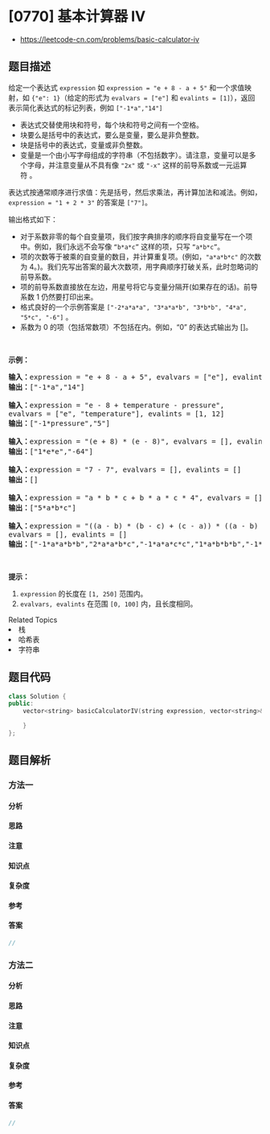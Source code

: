 

# [0770] 基本计算器 IV
* https://leetcode-cn.com/problems/basic-calculator-iv


## 题目描述

<p>给定一个表达式&nbsp;<code>expression</code>&nbsp;如&nbsp;<code>expression = &quot;e + 8 - a + 5&quot;</code>&nbsp;和一个求值映射，如&nbsp;<code>{&quot;e&quot;: 1}</code>（给定的形式为&nbsp;<code>evalvars = [&quot;e&quot;]</code> 和&nbsp;<code>evalints = [1]</code>），返回表示简化表达式的标记列表，例如 <code>[&quot;-1*a&quot;,&quot;14&quot;]</code></p>

<ul>
	<li>表达式交替使用块和符号，每个块和符号之间有一个空格。</li>
	<li>块要么是括号中的表达式，要么是变量，要么是非负整数。</li>
	<li>块是括号中的表达式，变量或非负整数。</li>
	<li>变量是一个由小写字母组成的字符串（不包括数字）。请注意，变量可以是多个字母，并注意变量从不具有像&nbsp;<code>&quot;2x&quot;</code>&nbsp;或&nbsp;<code>&quot;-x&quot;</code>&nbsp;这样的前导系数或一元运算符&nbsp;。</li>
</ul>

<p>表达式按通常顺序进行求值：先是括号，然后求乘法，再计算加法和减法。例如，<code>expression = &quot;1 + 2 * 3&quot;</code>&nbsp;的答案是 <code>[&quot;7&quot;]</code>。</p>

<p>输出格式如下：</p>

<ul>
	<li>对于系数非零的每个自变量项，我们按字典排序的顺序将自变量写在一个项中。例如，我们永远不会写像 <code>&ldquo;b*a*c&rdquo;</code> 这样的项，只写 <code>&ldquo;a*b*c&rdquo;</code>。</li>
	<li>项的次数等于被乘的自变量的数目，并计算重复项。(例如，<code>&quot;a*a*b*c&quot;</code> 的次数为 4。)。我们先写出答案的最大次数项，用字典顺序打破关系，此时忽略词的前导系数。</li>
	<li>项的前导系数直接放在左边，用星号将它与变量分隔开(如果存在的话)。前导系数 1 仍然要打印出来。</li>
	<li>格式良好的一个示例答案是&nbsp;<code>[&quot;-2*a*a*a&quot;, &quot;3*a*a*b&quot;, &quot;3*b*b&quot;, &quot;4*a&quot;, &quot;5*c&quot;, &quot;-6&quot;]</code>&nbsp;。</li>
	<li>系数为 0 的项（包括常数项）不包括在内。例如，&ldquo;0&rdquo; 的表达式输出为 []。</li>
</ul>

<p>&nbsp;</p>

<p><strong>示例：</strong></p>

<pre><strong>输入：</strong>expression = &quot;e + 8 - a + 5&quot;, evalvars = [&quot;e&quot;], evalints = [1]
<strong>输出：</strong>[&quot;-1*a&quot;,&quot;14&quot;]

<strong>输入：</strong>expression = &quot;e - 8 + temperature - pressure&quot;,
evalvars = [&quot;e&quot;, &quot;temperature&quot;], evalints = [1, 12]
<strong>输出：</strong>[&quot;-1*pressure&quot;,&quot;5&quot;]

<strong>输入：</strong>expression = &quot;(e + 8) * (e - 8)&quot;, evalvars = [], evalints = []
<strong>输出：</strong>[&quot;1*e*e&quot;,&quot;-64&quot;]

<strong>输入：</strong>expression = &quot;7 - 7&quot;, evalvars = [], evalints = []
<strong>输出：</strong>[]

<strong>输入：</strong>expression = &quot;a * b * c + b * a * c * 4&quot;, evalvars = [], evalints = []
<strong>输出：</strong>[&quot;5*a*b*c&quot;]

<strong>输入：</strong>expression = &quot;((a - b) * (b - c) + (c - a)) * ((a - b) + (b - c) * (c - a))&quot;,
evalvars = [], evalints = []
<strong>输出：</strong>[&quot;-1*a*a*b*b&quot;,&quot;2*a*a*b*c&quot;,&quot;-1*a*a*c*c&quot;,&quot;1*a*b*b*b&quot;,&quot;-1*a*b*b*c&quot;,&quot;-1*a*b*c*c&quot;,&quot;1*a*c*c*c&quot;,&quot;-1*b*b*b*c&quot;,&quot;2*b*b*c*c&quot;,&quot;-1*b*c*c*c&quot;,&quot;2*a*a*b&quot;,&quot;-2*a*a*c&quot;,&quot;-2*a*b*b&quot;,&quot;2*a*c*c&quot;,&quot;1*b*b*b&quot;,&quot;-1*b*b*c&quot;,&quot;1*b*c*c&quot;,&quot;-1*c*c*c&quot;,&quot;-1*a*a&quot;,&quot;1*a*b&quot;,&quot;1*a*c&quot;,&quot;-1*b*c&quot;]
</pre>

<p>&nbsp;</p>

<p><strong>提示：</strong></p>

<ol>
	<li><code>expression</code> 的长度在&nbsp;<code>[1, 250]</code>&nbsp;范围内。</li>
	<li><code>evalvars, evalints</code> 在范围&nbsp;<code>[0, 100]</code>&nbsp;内，且长度相同。</li>
</ol>
<div><div>Related Topics</div><div><li>栈</li><li>哈希表</li><li>字符串</li></div></div>


## 题目代码

```cpp
class Solution {
public:
    vector<string> basicCalculatorIV(string expression, vector<string>& evalvars, vector<int>& evalints) {

    }
};
```


## 题目解析


### 方法一

#### 分析

#### 思路

#### 注意

#### 知识点

#### 复杂度

#### 参考

#### 答案

```cpp
//
```


### 方法二

#### 分析

#### 思路

#### 注意

#### 知识点

#### 复杂度

#### 参考

#### 答案

```cpp
//
```


